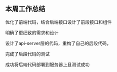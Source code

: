 ## 本周工作总结

优化了前端代码，结合后端接口设计了前段接口和组件

明确了更细致的需求和设计

设计了api-server层的代码，重构了自己的后段代码，

完成了后段代码的测试

成功将后端代码部署到服务器上且测试成功
